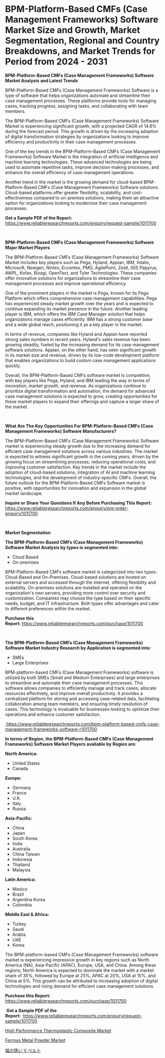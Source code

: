 <p><h1>BPM-Platform-Based CMFs (Case Management Frameworks) Software Market Size and Growth, Market Segmentation, Regional and Country Breakdowns, and Market Trends for Period from 2024 -  2031</h1></p><p><strong>BPM-Platform-Based CMFs (Case Management Frameworks) Software Market Analysis and Latest Trends</strong></p>
<p><p>BPM-Platform-Based CMFs (Case Management Frameworks) Software is a type of software that helps organizations automate and streamline their case management processes. These platforms provide tools for managing cases, tracking progress, assigning tasks, and collaborating with team members.</p><p>The BPM-Platform-Based CMFs (Case Management Frameworks) Software Market is experiencing significant growth, with a projected CAGR of 14.6% during the forecast period. This growth is driven by the increasing adoption of digital transformation strategies by organizations looking to improve efficiency and productivity in their case management processes.</p><p>One of the key trends in the BPM-Platform-Based CMFs (Case Management Frameworks) Software Market is the integration of artificial intelligence and machine learning technologies. These advanced technologies are being used to automate repetitive tasks, improve decision-making processes, and enhance the overall efficiency of case management operations.</p><p>Another trend in the market is the growing demand for cloud-based BPM-Platform-Based CMFs (Case Management Frameworks) Software solutions. Cloud-based platforms offer greater flexibility, scalability, and cost-effectiveness compared to on-premise solutions, making them an attractive option for organizations looking to modernize their case management processes.</p></p>
<p><strong>Get a Sample PDF of the Report:&nbsp;</strong> <a href="https://www.reliableresearchreports.com/enquiry/request-sample/1011700">https://www.reliableresearchreports.com/enquiry/request-sample/1011700</a></p>
<p>&nbsp;</p>
<p><strong>BPM-Platform-Based CMFs (Case Management Frameworks) Software Major Market Players</strong></p>
<p><p>The BPM-Platform-Based CMFs (Case Management Frameworks) Software Market includes key players such as Pega, Hyland, Appian, IBM, Intalio, Microsoft, Newgen, Nintex, Eccentex, PMG, AgilePoint, Zestl, ISIS Papyrus, AWPL, Kofax, Bizagi, OpenText, and Tyler Technologies. These companies offer innovative solutions for organizations to streamline their case management processes and improve operational efficiency.</p><p>One of the prominent players in the market is Pega, known for its Pega Platform which offers comprehensive case management capabilities. Pega has experienced steady market growth over the years and is expected to continue expanding its market presence in the future. Another leading player is IBM, which offers the IBM Case Manager solution that helps organizations manage cases efficiently. IBM has a strong customer base and a wide global reach, positioning it as a key player in the market.</p><p>In terms of revenue, companies like Hyland and Appian have reported strong sales numbers in recent years. Hyland's sales revenue has been growing steadily, fueled by the increasing demand for its case management software solutions. Appian, on the other hand, has seen significant growth in its market size and revenue, driven by its low-code development platform that enables organizations to build custom case management applications quickly.</p><p>Overall, the BPM-Platform-Based CMFs software market is competitive, with key players like Pega, Hyland, and IBM leading the way in terms of innovation, market growth, and revenue. As organizations continue to prioritize digital transformation and automation, the demand for advanced case management solutions is expected to grow, creating opportunities for these market players to expand their offerings and capture a larger share of the market.</p></p>
<p>&nbsp;</p>
<p><strong>What Are The Key Opportunities For BPM-Platform-Based CMFs (Case Management Frameworks) Software Manufacturers?</strong></p>
<p><p>The BPM-Platform-Based CMFs (Case Management Frameworks) Software market is experiencing steady growth due to the increasing demand for efficient case management solutions across various industries. The market is expected to witness significant growth in the coming years, driven by the growing focus on streamlining processes, reducing operational costs, and improving customer satisfaction. Key trends in the market include the adoption of cloud-based solutions, integration of AI and machine learning technologies, and the development of industry-specific CMFs. Overall, the future outlook for the BPM-Platform-Based CMFs Software market is positive, with opportunities for innovation and expansion in the global market landscape.</p></p>
<p><strong>Inquire or Share Your Questions If Any Before Purchasing This Report:</strong> <a href="https://www.reliableresearchreports.com/enquiry/pre-order-enquiry/1011700">https://www.reliableresearchreports.com/enquiry/pre-order-enquiry/1011700</a></p>
<p>&nbsp;</p>
<p><strong>Market Segmentation</strong></p>
<p><strong>The BPM-Platform-Based CMFs (Case Management Frameworks) Software Market Analysis by types is segmented into:</strong></p>
<p><ul><li>Cloud Based</li><li>On-premises</li></ul></p>
<p><p>BPM-Platform-Based CMFs software market is categorized into two types: Cloud-Based and On-Premises. Cloud-based solutions are hosted on external servers and accessed through the internet, offering flexibility and scalability. On-premises solutions are installed and operated on the organization's own servers, providing more control over security and customization. Companies may choose the type based on their specific needs, budget, and IT infrastructure. Both types offer advantages and cater to different preferences within the market.</p></p>
<p><strong>Purchase this Report:&nbsp;</strong><a href="https://www.reliableresearchreports.com/purchase/1011700">https://www.reliableresearchreports.com/purchase/1011700</a></p>
<p>&nbsp;</p>
<p><strong>The BPM-Platform-Based CMFs (Case Management Frameworks) Software Market Industry Research by Application is segmented into:</strong></p>
<p><ul><li>SMEs</li><li>Large Enterprises</li></ul></p>
<p><p>BPM-platform-based CMFs (Case Management Frameworks) software is utilized by both SMEs (Small and Medium Enterprises) and large enterprises to streamline and automate their case management processes. This software allows companies to efficiently manage and track cases, allocate resources effectively, and improve overall productivity. It provides a centralized platform for storing and accessing case-related data, facilitating collaboration among team members, and ensuring timely resolution of cases. This technology is invaluable for businesses looking to optimize their operations and enhance customer satisfaction.</p></p>
<p><a href="https://www.reliableresearchreports.com/bpm-platform-based-cmfs-case-management-frameworks-software-r1011700">&nbsp;https://www.reliableresearchreports.com/bpm-platform-based-cmfs-case-management-frameworks-software-r1011700</a></p>
<p><strong>In terms of Region, the BPM-Platform-Based CMFs (Case Management Frameworks) Software Market Players available by Region are:</strong></p>
<p>
    <p> <strong> North America: </strong>
        <ul>
            <li>United States</li>
            <li>Canada</li>
        </ul>
        </p> 
    <p> <strong> Europe: </strong>
        <ul>
            <li>Germany</li>
            <li>France</li>
            <li>U.K.</li>
            <li>Italy</li>
            <li>Russia</li>
        </ul>
        </p> 
    <p> <strong> Asia-Pacific: </strong>
        <ul>
            <li>China</li>
            <li>Japan</li>
            <li>South Korea</li>
            <li>India</li>
            <li>Australia</li>
            <li>China Taiwan</li>
            <li>Indonesia</li>
            <li>Thailand</li>
            <li>Malaysia</li>
        </ul>
        </p> 
    <p> <strong> Latin America: </strong>
        <ul>
            <li>Mexico</li>
            <li>Brazil</li>
            <li>Argentina Korea</li>
            <li>Colombia</li>
        </ul>
        </p> 
    <p> <strong> Middle East & Africa: </strong>
        <ul>
            <li>Turkey</li>
            <li>Saudi</li>
            <li>Arabia</li>
            <li>UAE</li>
            <li>Korea</li>
        </ul>
    </p>
    </p>
<p><p>The BPM-platform-based CMFs (Case Management Frameworks) software market is experiencing impressive growth in key regions such as North America (NA), Asia-Pacific (APAC), Europe, USA, and China. Among these regions, North America is expected to dominate the market with a market share of 35%, followed by Europe at 25%, APAC at 20%, USA at 15%, and China at 5%. This growth can be attributed to increasing adoption of digital technologies and rising demand for efficient case management solutions.</p></p>
<p><strong>Purchase this Report: </strong><a href="https://www.reliableresearchreports.com/purchase/1011700">https://www.reliableresearchreports.com/purchase/1011700</a></p>
<p>&nbsp;<strong>Get a Sample PDF of the Report:&nbsp;&nbsp;</strong><a href="https://www.reliableresearchreports.com/enquiry/request-sample/1011700">https://www.reliableresearchreports.com/enquiry/request-sample/1011700</a></p>
<p><strong></strong></p>
<p><p><a href="https://www.linkedin.com/pulse/high-performance-thermoplastic-composite-market-size-ta6jf">High Performance Thermoplastic Composite Market</a></p><p><a href="https://www.linkedin.com/pulse/ferrous-metal-powder-market-size-reflecting-forecast-till-6zwoe">Ferrous Metal Powder Market</a></p><p><a href="https://github.com/charm854/Market-Research-Report-List-1/blob/main/999214862682.md">幅の狭い V ベルト</a></p></p>